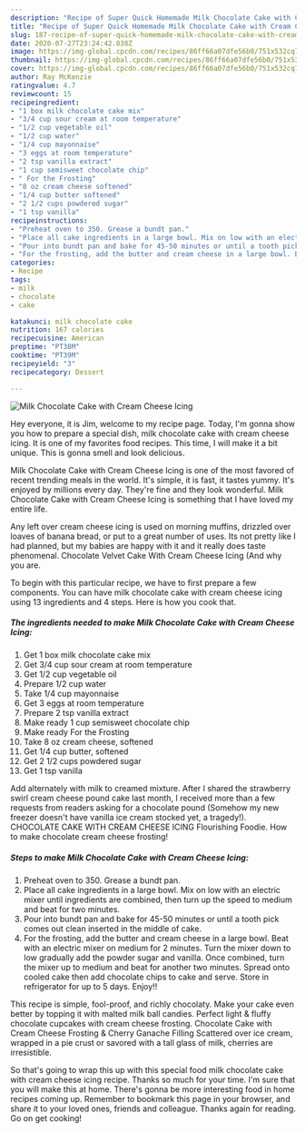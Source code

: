```yaml
---
description: "Recipe of Super Quick Homemade Milk Chocolate Cake with Cream Cheese Icing"
title: "Recipe of Super Quick Homemade Milk Chocolate Cake with Cream Cheese Icing"
slug: 187-recipe-of-super-quick-homemade-milk-chocolate-cake-with-cream-cheese-icing
date: 2020-07-27T23:24:42.838Z
image: https://img-global.cpcdn.com/recipes/86ff66a07dfe56b0/751x532cq70/milk-chocolate-cake-with-cream-cheese-icing-recipe-main-photo.jpg
thumbnail: https://img-global.cpcdn.com/recipes/86ff66a07dfe56b0/751x532cq70/milk-chocolate-cake-with-cream-cheese-icing-recipe-main-photo.jpg
cover: https://img-global.cpcdn.com/recipes/86ff66a07dfe56b0/751x532cq70/milk-chocolate-cake-with-cream-cheese-icing-recipe-main-photo.jpg
author: Ray McKenzie
ratingvalue: 4.7
reviewcount: 15
recipeingredient:
- "1 box milk chocolate cake mix"
- "3/4 cup sour cream at room temperature"
- "1/2 cup vegetable oil"
- "1/2 cup water"
- "1/4 cup mayonnaise"
- "3 eggs at room temperature"
- "2 tsp vanilla extract"
- "1 cup semisweet chocolate chip"
- " For the Frosting"
- "8 oz cream cheese softened"
- "1/4 cup butter softened"
- "2 1/2 cups powdered sugar"
- "1 tsp vanilla"
recipeinstructions:
- "Preheat oven to 350. Grease a bundt pan."
- "Place all cake ingredients in a large bowl. Mix on low with an electric mixer until ingredients are combined, then turn up the speed to medium and beat for two minutes."
- "Pour into bundt pan and bake for 45-50 minutes or until a tooth pick comes out clean inserted in the middle of cake."
- "For the frosting, add the butter and cream cheese in a large bowl. Beat with an electric mixer on medium for 2 minutes. Turn the mixer down to low gradually add the powder sugar and vanilla. Once combined, turn the mixer up to medium and beat for another two minutes. Spread onto cooled cake then add chocolate chips to cake and serve. Store in refrigerator for up to 5 days. Enjoy!!"
categories:
- Recipe
tags:
- milk
- chocolate
- cake

katakunci: milk chocolate cake 
nutrition: 167 calories
recipecuisine: American
preptime: "PT38M"
cooktime: "PT39M"
recipeyield: "3"
recipecategory: Dessert

---
```



![Milk Chocolate Cake with Cream Cheese Icing](https://img-global.cpcdn.com/recipes/86ff66a07dfe56b0/751x532cq70/milk-chocolate-cake-with-cream-cheese-icing-recipe-main-photo.jpg)

Hey everyone, it is Jim, welcome to my recipe page. Today, I'm gonna show you how to prepare a special dish, milk chocolate cake with cream cheese icing. It is one of my favorites food recipes. This time, I will make it a bit unique. This is gonna smell and look delicious.

Milk Chocolate Cake with Cream Cheese Icing is one of the most favored of recent trending meals in the world. It's simple, it is fast, it tastes yummy. It's enjoyed by millions every day. They're fine and they look wonderful. Milk Chocolate Cake with Cream Cheese Icing is something that I have loved my entire life.

Any left over cream cheese icing is used on morning muffins, drizzled over loaves of banana bread, or put to a great number of uses. Its not pretty like I had planned, but my babies are happy with it and it really does taste phenomenal. Chocolate Velvet Cake With Cream Cheese Icing (And why you are.


To begin with this particular recipe, we have to first prepare a few components. You can have milk chocolate cake with cream cheese icing using 13 ingredients and 4 steps. Here is how you cook that.

<!--inarticleads1-->

##### The ingredients needed to make Milk Chocolate Cake with Cream Cheese Icing:

1. Get 1 box milk chocolate cake mix
1. Get 3/4 cup sour cream at room temperature
1. Get 1/2 cup vegetable oil
1. Prepare 1/2 cup water
1. Take 1/4 cup mayonnaise
1. Get 3 eggs at room temperature
1. Prepare 2 tsp vanilla extract
1. Make ready 1 cup semisweet chocolate chip
1. Make ready  For the Frosting
1. Take 8 oz cream cheese, softened
1. Get 1/4 cup butter, softened
1. Get 2 1/2 cups powdered sugar
1. Get 1 tsp vanilla


Add alternately with milk to creamed mixture. After I shared the strawberry swirl cream cheese pound cake last month, I received more than a few requests from readers asking for a chocolate pound (Somehow my new freezer doesn&#39;t have vanilla ice cream stocked yet, a tragedy!). CHOCOLATE CAKE WITH CREAM CHEESE ICING Flourishing Foodie. How to make chocolate cream cheese frosting! 

<!--inarticleads2-->

##### Steps to make Milk Chocolate Cake with Cream Cheese Icing:

1. Preheat oven to 350. Grease a bundt pan.
1. Place all cake ingredients in a large bowl. Mix on low with an electric mixer until ingredients are combined, then turn up the speed to medium and beat for two minutes.
1. Pour into bundt pan and bake for 45-50 minutes or until a tooth pick comes out clean inserted in the middle of cake.
1. For the frosting, add the butter and cream cheese in a large bowl. Beat with an electric mixer on medium for 2 minutes. Turn the mixer down to low gradually add the powder sugar and vanilla. Once combined, turn the mixer up to medium and beat for another two minutes. Spread onto cooled cake then add chocolate chips to cake and serve. Store in refrigerator for up to 5 days. Enjoy!!


This recipe is simple, fool-proof, and richly chocolaty. Make your cake even better by topping it with malted milk ball candies. Perfect light &amp; fluffy chocolate cupcakes with cream cheese frosting. Chocolate Cake with Cream Cheese Frosting &amp; Cherry Ganache Filling Scattered over ice cream, wrapped in a pie crust or savored with a tall glass of milk, cherries are irresistible. 

So that's going to wrap this up with this special food milk chocolate cake with cream cheese icing recipe. Thanks so much for your time. I'm sure that you will make this at home. There's gonna be more interesting food in home recipes coming up. Remember to bookmark this page in your browser, and share it to your loved ones, friends and colleague. Thanks again for reading. Go on get cooking!
